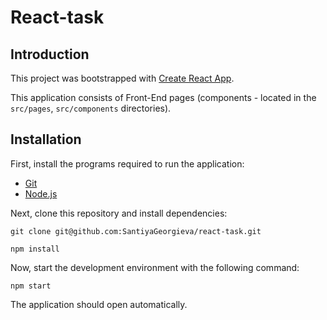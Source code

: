 # React-task

## Introduction
This project was bootstrapped with [Create React App](https://github.com/facebook/create-react-app).

 This application consists of Front-End pages (components - located in the `src/pages`, `src/components` directories).

## Installation
First, install the programs required to run the application:

- [Git](https://git-scm.com/book/en/v2/Getting-Started-Installing-Git)
- [Node.js](https://nodejs.org/en/download/)

Next, clone this repository and install dependencies:

```
git clone git@github.com:SantiyaGeorgieva/react-task.git
```

```
npm install
```
Now, start the development environment with the following command:

```
npm start
```

The application should open automatically.
